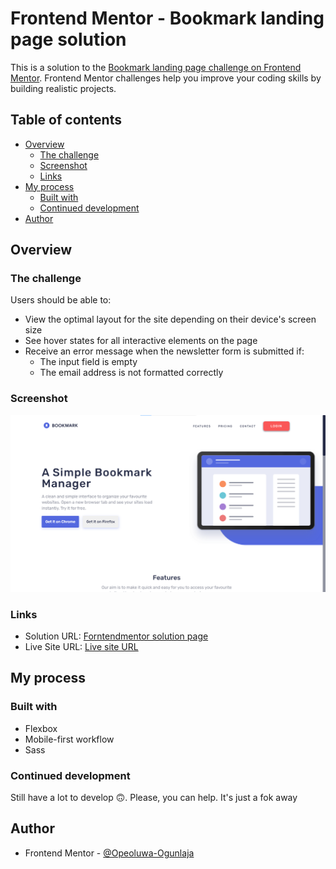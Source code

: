 # Frontend Mentor - Bookmark landing page solution

This is a solution to the [Bookmark landing page challenge on Frontend Mentor](https://www.frontendmentor.io/challenges/bookmark-landing-page-5d0b588a9edda32581d29158). Frontend Mentor challenges help you improve your coding skills by building realistic projects. 

## Table of contents

- [Overview](#overview)
  - [The challenge](#the-challenge)
  - [Screenshot](#screenshot)
  - [Links](#links)
- [My process](#my-process)
  - [Built with](#built-with)
  - [Continued development](#continued-development)
- [Author](#author)


## Overview

### The challenge

Users should be able to:

- View the optimal layout for the site depending on their device's screen size
- See hover states for all interactive elements on the page
- Receive an error message when the newsletter form is submitted if:
  - The input field is empty
  - The email address is not formatted correctly

### Screenshot

![](./design/my-try.png)

### Links

- Solution URL: [Forntendmentor solution page](https://your-solution-url.com)
- Live Site URL: [Live site URL](https://github.io/frontendmentor_bookmark-landing-page)

## My process

### Built with

- Flexbox
- Mobile-first workflow
- Sass

### Continued development

Still have a lot to develop 🙃. Please, you can help. It's just a fok away


## Author

- Frontend Mentor - [@Opeoluwa-Ogunlaja](https://www.frontendmentor.io/profile/Opeoluwa-Ogunlaja)